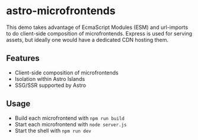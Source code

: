 # astro-microfrontends

This demo takes advantage of EcmaScript Modules (ESM) and url-imports to do client-side composition of microfrontends. Express is used for serving assets, but ideally one would have a dedicated CDN hosting them.

## Features

- Client-side composition of microfrontends
- Isolation within Astro Islands
- SSG/SSR supported by Astro

## Usage

- Build each microfrontend with `npm run build`
- Start each microfrontend with `node server.js`
- Start the shell with `npm run dev`
